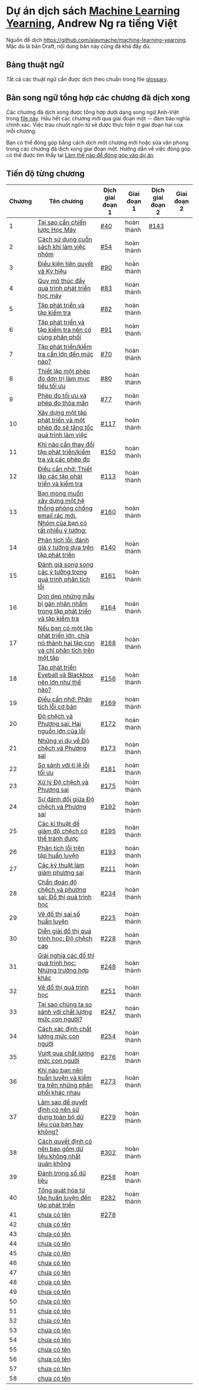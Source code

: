 # Dự án dịch sách [Machine Learning Yearning](https://www.deeplearning.ai/machine-learning-yearning/), Andrew Ng ra tiếng Việt

Nguồn để dịch https://github.com/ajaymache/machine-learning-yearning. Mặc dù là bản Draft, nội dung bản này cũng đã khá đầy đủ.

## Bảng thuật ngữ
Tất cả các thuật ngữ cần được dịch theo chuẩn trong file [glossary](glossary.md).

## Bản song ngữ tổng hợp các chương đã dịch xong
Các chương đã dịch xong được tổng hợp dưới dạng song ngữ Anh-Việt trong [file này](chapters/all_chapters.md). Hầu hết các chương mới qua giai đoạn một -- đảm bảo nghĩa chính xác. Việc trau chuốt ngôn từ sẽ được thực hiện ở giai đoạn hai của mỗi chương. 

Bạn có thể đóng góp bằng cách dịch một chương mới hoặc sửa văn phong trong các chương đã dịch xong giai đoạn một. Hướng dẫn về việc đóng góp có thể được tìm thấy tại [Làm thế nào để đóng góp vào dự án](contribution.md).

## Tiến độ từng chương

| Chương | Tên chương                                                                                                            | Dịch giai đoạn 1              | Giai đoạn 1 | Dịch giai đoạn 2              | Giai đoạn 2 |
|--------|-----------------------------------------------------------------------------------------------------------------------|-------------------------------|-------------|-------------------------------|-------------|
| 1      | [Tại sao cần chiến lược Học Máy](chapters/ch01.md)                                                                    | [#40](http://bit.ly/2qt2j5I)  | hoàn thành  | [#143](http://bit.ly/2paL9t5) |             |
| 2      | [Cách sử dụng cuốn sách khi làm việc nhóm](chapters/ch02.md)                                                          | [#54](http://bit.ly/2P3wMRW)  | hoàn thành  |                               |             |
| 3      | [Điều kiện tiên quyết và Ký hiệu](chapters/ch03.md)                                                                   | [#90](http://bit.ly/2pG1Yfi)  | hoàn thành  |                               |             |
| 4      | [Quy mô thúc đẩy quá trình phát triển học máy](chapters/ch04.md)                                                      | [#83](http://bit.ly/2Bqursa)  | hoàn thành  |                               |             |
| 5      | [Tập phát triển và tập kiểm tra](chapters/ch05.md)                                                                    | [#82](http://bit.ly/2Mt4jmV)  | hoàn thành  |                               |             |
| 6      | [Tập phát triển và tập kiểm tra nên có cùng phân phối](chapters/ch06.md)                                              | [#91](http://bit.ly/2MxIAKE)  | hoàn thành  |                               |             |
| 7      | [Tập phát triển/kiểm tra cần lớn đến mức nào?](chapters/ch07.md)                                                      | [#70](http://bit.ly/35Jetrj)  | hoàn thành  |                               |             |
| 8      | [Thiết lập một phép đo đơn trị làm mục tiêu tối ưu](chapters/ch08.md)                                                 | [#80](http://bit.ly/2pGMCqX)  | hoàn thành  |                               |             |
| 9      | [Phép đo tối ưu và phép đo thỏa mãn](chapters/ch09.md)                                                                | [#77](http://bit.ly/2VVgJXM)  | hoàn thành  |                               |             |
| 10     | [Xây dựng một tập phát triển và một phép đo sẽ tăng tốc quá trình làm việc](chapters/ch10.md)                         | [#117](http://bit.ly/2WdLYxp) | hoàn thành  |                               |             |
| 11     | [ Khi nào cần thay đổi tập phát triển/kiểm tra và các phép đo](chapters/ch11.md)                                      | [#150](http://bit.ly/361NZkJ) | hoàn thành  |                               |             |
| 12     | [Điều cần nhớ: Thiết lập các tập phát triển và kiểm tra](chapters/ch12.md)                                            | [#113](http://bit.ly/2Pe9d9a) | hoàn thành  |                               |             |
| 13     | [Bạn mong muốn xây dựng một hệ thống phòng chống email rác mới. Nhóm của bạn có rất nhiều ý tưởng:](chapters/ch13.md) | [#160](http://bit.ly/2PprDnG) | hoàn thành  |                               |             |
| 14     | [Phân tích lỗi: đánh giá ý tưởng dựa trên tập phát triển](chapters/ch14.md)                                           | [#140](http://bit.ly/2W6QbDa) | hoàn thành  |                               |             |
| 15     | [Đánh giá song song các ý tưởng trong quá trình phân tích lỗi](chapters/ch15.md)                                      | [#161](http://bit.ly/36g8aMf) | hoàn thành  |                               |             |
| 16     | [Dọn dẹp những mẫu bị gán nhãn nhầm trong tập phát triển và tập kiểm tra](chapters/ch16.md)                           | [#164](http://bit.ly/2MRrGqB) | hoàn thành  |                               |             |
| 17     | [Nếu bạn có một tập phát triển lớn, chia nó thành hai tập con và chỉ phân tích trên một tập](chapters/ch17.md)        | [#168](http://bit.ly/2JoQ5RZ) | hoàn thành  |                               |             |
| 18     | [Tập phát triển Eyeball và Blackbox nên lớn như thế nào?](chapters/ch18.md)                                           | [#156](http://bit.ly/348mZhW) | hoàn thành  |                               |             |
| 19     | [Điều cần nhớ: Phân tích lỗi cơ bản](chapters/ch19.md)                                                                | [#169](http://bit.ly/2WhQkUc) | hoàn thành  |                               |             |
| 20     | [Độ chệch và Phương sai: Hai nguồn lớn của lỗi](chapters/ch20.md)                                                     | [#172](http://bit.ly/2MSAigt) | hoàn thành  |                               |             |
| 21     | [Những ví dụ về Độ chệch và Phương sai](chapters/ch21.md)                                                             | [#173](http://bit.ly/2MSzFn7) | hoàn thành  |                               |             |
| 22     | [So sánh với tỉ lệ lỗi tối ưu](chapters/ch22.md)                                                                      | [#181](http://bit.ly/2JzRXYb) | hoàn thành  |                               |             |
| 23     | [ Xử lý Độ chệch và Phương sai](chapters/ch23.md)                                                                     | [#175](http://bit.ly/2BNdPeH) | hoàn thành  |                               |             |
| 24     | [Sự đánh đổi giữa Độ chệch và Phương sai](chapters/ch24.md)                                                           | [#192](http://bit.ly/2ptCKBh) | hoàn thành  |                               |             |
| 25     | [ Các kĩ thuật để giảm độ chệch có thể tránh được](chapters/ch25.md)                                                  | [#195](http://bit.ly/3340c6D) | hoàn thành  |                               |             |
| 26     | [Phân tích lỗi trên tập huấn luyện](chapters/ch26.md)                                                                 | [#193](http://bit.ly/31ObyKI) | hoàn thành  |                               |             |
| 27     | [Các kỹ thuật làm giảm phương sai](chapters/ch27.md)                                                                  | [#211](http://bit.ly/2Ns9mU6) | hoàn thành  |                               |             |
| 28     | [ Chẩn đoán độ chệch và phương sai: Đồ thị quá trình học](chapters/ch28.md)                                           | [#234](http://bit.ly/2C3njT8) | hoàn thành  |                               |             |
| 29     | [Vẽ đồ thị sai số huấn luyện](chapters/ch29.md)                                                                       | [#225](http://bit.ly/2NbeSM0) | hoàn thành  |                               |             |
| 30     | [Diễn giải đồ thị quá trình học: Độ chệch cao](chapters/ch30.md)                                                      | [#228](http://bit.ly/36pcXL7) | hoàn thành  |                               |             |
| 31     | [Giải nghĩa các đồ thị quá trình học: Những trường hợp khác](chapters/ch31.md)                                        | [#248](http://bit.ly/32m7pxS) | hoàn thành  |                               |             |
| 32     | [Vẽ đồ thị quá trình học](chapters/ch32.md)                                                                           | [#251](http://bit.ly/2NKK0Re) | hoàn thành  |                               |             |
| 33     | [Tại sao chúng ta so sánh với chất lượng mức con người?](chapters/ch33.md)                                            | [#247](http://bit.ly/2p2AmBo) | hoàn thành  |                               |             |
| 34     | [Cách xác định chất lượng mức con người](chapters/ch34.md)                                                            | [#254](http://bit.ly/32yBQRG) | hoàn thành  |                               |             |
| 35     | [Vượt qua chất lượng mức con người](chapters/ch35.md)                                                                 | [#276](http://bit.ly/2CxpXAU) | hoàn thành  |                               |             |
| 36     | [Khi nào bạn nên huấn luyện và kiểm tra trên những phân phối khác nhau](chapters/ch36.md)                             | [#273](http://bit.ly/2qCrvH5) | hoàn thành  |                               |             |
| 37     | [ Làm sao để quyết định có nên sử dụng toàn bộ dữ liệu của bạn hay không?](chapters/ch37.md)                          | [#279](http://bit.ly/2qIkm7S) | hoàn thành  |                               |             |
| 38     | [Cách quyết định có nên bao gồm dữ liệu không nhất quán không](chapters/ch38.md)                                      | [#302](http://bit.ly/2XeRi4i) | hoàn thành  |                               |             |
| 39     | [Đánh trọng số dữ liệu](chapters/ch39.md)                                                                             | [#258](http://bit.ly/2CriFON) | hoàn thành  |                               |             |
| 40     | [Tổng quát hóa từ tập huấn luyện đến tập phát triển](chapters/ch40.md)                                                | [#282](http://bit.ly/2NYNL5Z) | hoàn thành  |                               |             |
| 41     | [chưa có tên](chapters/ch41.md)                                                                                       | [#278](http://bit.ly/2qBCxw5) |             |                               |             |
| 42     | [chưa có tên](chapters/ch42.md)                                                                                       |                               |             |                               |             |
| 43     | [chưa có tên](chapters/ch43.md)                                                                                       |                               |             |                               |             |
| 44     | [chưa có tên](chapters/ch44.md)                                                                                       |                               |             |                               |             |
| 45     | [chưa có tên](chapters/ch45.md)                                                                                       |                               |             |                               |             |
| 46     | [chưa có tên](chapters/ch46.md)                                                                                       |                               |             |                               |             |
| 47     | [chưa có tên](chapters/ch47.md)                                                                                       |                               |             |                               |             |
| 48     | [chưa có tên](chapters/ch48.md)                                                                                       |                               |             |                               |             |
| 49     | [chưa có tên](chapters/ch49.md)                                                                                       |                               |             |                               |             |
| 50     | [chưa có tên](chapters/ch50.md)                                                                                       |                               |             |                               |             |
| 51     | [chưa có tên](chapters/ch51.md)                                                                                       |                               |             |                               |             |
| 52     | [chưa có tên](chapters/ch52.md)                                                                                       |                               |             |                               |             |
| 53     | [chưa có tên](chapters/ch53.md)                                                                                       |                               |             |                               |             |
| 54     | [chưa có tên](chapters/ch54.md)                                                                                       |                               |             |                               |             |
| 55     | [chưa có tên](chapters/ch55.md)                                                                                       |                               |             |                               |             |
| 56     | [chưa có tên](chapters/ch56.md)                                                                                       |                               |             |                               |             |
| 57     | [chưa có tên](chapters/ch57.md)                                                                                       |                               |             |                               |             |
| 58     | [chưa có tên](chapters/ch58.md)                                                                                       |                               |             |                               |             |
